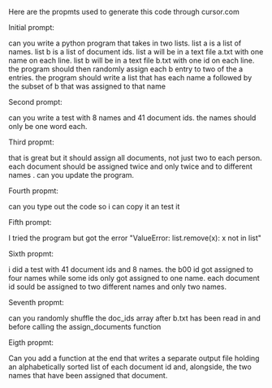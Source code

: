 Here are the propmts used to generate this code through cursor.com

Initial prompt:
  
  can you write a python program that takes in two lists. list a is a list of names. list b is a list of document ids.
  list a will be in a text file a.txt with one name on each line.
  list b will be in a text file b.txt with one id on each line.
  the program should then randomly assign each b entry to two of the a entries.
  the program should write a list that has each name a followed by the subset of b that was assigned to that name

Second prompt:
  
  can you write a test with 8 names and 41 document ids. the names should only be one word each.

Third propmt:
  
  that is great but it should assign all documents, not just two to each person. each document should be assigned twice and only twice and to different names . can you update the program.

Fourth propmt:
  
  can you type out the code so i can copy it an test it

Fifth prompt:
  
  I tried the program but got the error "ValueError: list.remove(x): x not in list"

Sixth propmt:
  
  i did a test with 41 document ids and 8 names. the b00 id got assigned to four names while some ids only got assigned to one name. each document id sould be assigned to two different names and only two names.

Seventh propmt:
  
  can you randomly shuffle the doc_ids array after b.txt has been read in and before calling the assign_documents function

Eigth propmt:
  
  Can you add a function at the end that writes a separate output file holding an alphabetically sorted list of each document id and, alongside, the two names that have been assigned that document. 
